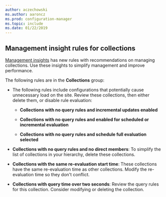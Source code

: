 ```yaml
---
author: aczechowski
ms.author: aaroncz
ms.prod: configuration-manager
ms.topic: include
ms.date: 01/22/2019
---
```


## <a name="bkmk_micoll"></a> Management insight rules for collections
<!--3555752-->

[Management insights](/sccm/core/servers/manage/management-insights) has new rules with recommendations on managing collections. Use these insights to simplify management and improve performance. 


The following rules are in the **Collections** group:

- The following rules include configurations that potentially cause unnecessary load on the site. Review these collections, then either delete them, or disable rule evaluation:  

    - **Collections with no query rules and incremental updates enabled**  

    - **Collections with no query rules and enabled for scheduled or incremental evaluation**  

    - **Collections with no query rules and schedule full evaluation selected**  

- **Collections with no query rules and no direct members**: To simplify the list of collections in your hierarchy, delete these collections.  

- **Collections with the same re-evaluation start time**: These collections have the same re-evaluation time as other collections. Modify the re-evaluation time so they don't conflict.  

- **Collections with query time over two seconds**: Review the query rules for this collection. Consider modifying or deleting the collection.

